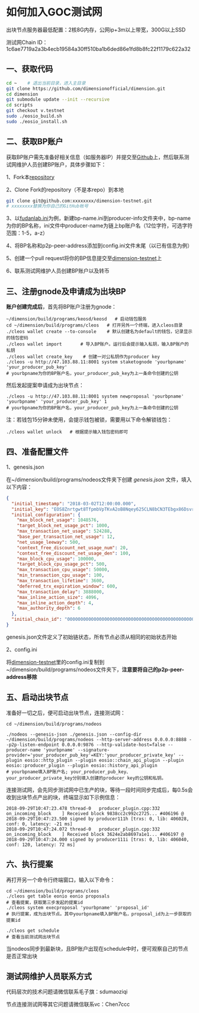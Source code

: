 # 如何加入GOC测试网

出块节点服务器最低配置：2核8G内存，公网ip+3m以上带宽，300G以上SSD

测试网Chain ID：1c6ae7719a2a3b4ecb19584a30ff510ba1b6ded86e1fd8b8fc22f1179c622a32

## 一、获取代码

```sh
cd ~    # 退出当前目录，进入主目录
git clone https://github.com/dimensionofficial/dimension.git
cd dimension
git submodule update --init --recursive
cd scripts
git checkout v.testnet
sudo ./eosio_build.sh
sudo ./eosio_install.sh
```



## 二、获取BP账户

获取BP账户需先准备好相关信息（如服务器IP）并提交至[Github](https://github.com/dimensionofficial/dimension-testnet)上，然后联系测试网维护人员创建BP账户，具体步骤如下：

1、Fork本[repository](https://github.com/dimensionofficial/dimension-testnet)

2、Clone Fork的repository（不是本repo）到本地

```sh
git clone git@github.com:xxxxxxxx/dimension-testnet.git 
# xxxxxxxx替换为你自己的GitHub帐号
```

3、以[fudanlab.ini](https://github.com/dimensionofficial/dimension-testnet/blob/master/producer-info/fudanlab.ini)为例，新建bp-name.ini到producer-info文件夹中，bp-name为你的BP名称，ini文件中producer-name为链上bp账户名（12位字符，可选字符范围：1-5，a-z）

4、将BP名称和p2p-peer-address添加到config.ini文件末尾（以已有信息为例）

5、创建一个pull request将你的BP信息提交至[dimension-testnet](https://github.com/dimensionofficial/dimension-testnet)上

6、联系测试网维护人员创建BP账户以及转币



## 三、注册gnode及申请成为出块BP

**账户创建完成后**，首先将BP账户注册为gnode：

```shell
~/dimension/build/programs/keosd/keosd   # 启动钱包服务
cd ~/dimension/build/programs/cleos   # 打开另外一个终端，进入cleos目录
./cleos wallet create --to-console    # 默认创建名为default的钱包，记录显示的钱包密码
./cleos wallet import       # 导入BP账户。运行后会提示输入私钥，输入BP账户的私钥
./cleos wallet create_key    # 创建一对公私钥作为producer key
./cleos -u http://47.103.88.11:8001 system staketognode 'yourbpname' 'your_producer_pub_key' 
# yourbpname为你的BP账户名，your_producer_pub_key为上一条命令创建的公钥
```

然后发起提案申请成为出块节点：

```shell
./cleos -u http://47.103.88.11:8001 system newproposal 'yourbpname' 'yourbpname' 'your_producer_pub_key' 1
# yourbpname为你的BP账户名，your_producer_pub_key为上一条命令创建的公钥
```

注：若钱包15分钟未使用，会提示钱包被锁，需要用以下命令解锁钱包：
```shell
./cleos wallet unlock   # 根据提示输入钱包密码即可
```


## 四、准备配置文件

1、genesis.json

在~/dimension/build/programs/nodeos文件夹下创建 *genesis.json* 文件，填入以下内容：

```json
{
  "initial_timestamp": "2018-03-02T12:00:00.000",
  "initial_key": "EOS8Znrtgwt8TfpmbVpTKvA2oB8Nqey625CLN8bCN3TEbgx86Dsvr",
  "initial_configuration": {
    "max_block_net_usage": 1048576,
    "target_block_net_usage_pct": 1000,
    "max_transaction_net_usage": 524288,
    "base_per_transaction_net_usage": 12,
    "net_usage_leeway": 500,
    "context_free_discount_net_usage_num": 20,
    "context_free_discount_net_usage_den": 100,
    "max_block_cpu_usage": 100000,
    "target_block_cpu_usage_pct": 500,
    "max_transaction_cpu_usage": 50000,
    "min_transaction_cpu_usage": 100,
    "max_transaction_lifetime": 3600,
    "deferred_trx_expiration_window": 600,
    "max_transaction_delay": 3888000,
    "max_inline_action_size": 4096,
    "max_inline_action_depth": 4,
    "max_authority_depth": 6
  },
  "initial_chain_id": "0000000000000000000000000000000000000000000000000000000000000000"
}
```

genesis.json文件定义了初始链状态，所有节点必须从相同的初始状态开始

2、config.ini

将[dimension-testnet](https://github.com/dimensionofficial/dimension-testnet)里的config.ini复制到~/dimension/build/programs/nodeos文件夹下，**注意要将自己的p2p-peer-address移除**



## 五、启动出块节点

准备好一切之后，便可启动出块节点，连接测试网：

```shell
cd ~/dimension/build/programs/nodeos

./nodeos --genesis-json ./genesis.json --config-dir ~/dimension/build/programs/nodeos --http-server-address 0.0.0.0:8888 --p2p-listen-endpoint 0.0.0.0:9876 --http-validate-host=false --producer-name 'yourbpname' --signature-provider='your_producer_pub_key'=KEY:'your_producer_private_key' --plugin eosio::http_plugin --plugin eosio::chain_api_plugin --plugin eosio::producer_plugin --plugin eosio::history_api_plugin
# yourbpname填入BP账户名; your_producer_pub_key、your_producer_private_key分别填入创建的producer key的公钥和私钥。
```

连接测试网，会先同步测试网中已生产的块，等待一段时间同步完成后，每0.5s会收到出块节点产出的块，终端显示如下示例信息：
```
2018-09-29T10:47:23.478 thread-0   producer_plugin.cpp:332       on_incoming_block    ] Received block 9838cc2c992c2725... #406196 @ 2018-09-29T10:47:23.500 signed by producer111h [trxs: 0, lib: 406028, conf: 0, latency: -21 ms]
2018-09-29T10:47:24.072 thread-0   producer_plugin.cpp:332       on_incoming_block    ] Received block 3624e2ab8697a1e1... #406197 @ 2018-09-29T10:47:24.000 signed by producer111i [trxs: 0, lib: 406040, conf: 120, latency: 72 ms]
```



## 六、执行提案

再打开另一个命令行终端窗口，输入以下命令：

```shell
cd ~/dimension/build/programs/cleos
./cleos get table eonio eonio proposals 
# 查看提案，获取第三步发起的提案id
./cleos system execproposal 'yourbpname' 'proposal_id'
# 执行提案，成为出块节点。其中yourbpname填入BP账户名，proposal_id为上一步获取的提案id

./cleos get schedule 
# 查看当前测试网出块节点
```
当nodeos同步到最新块，且BP账户出现在schedule中时，便可观察自己的节点是否正常出块





## 测试网维护人员联系方式

代码层次的技术问题请微信联系毛子旗：sdumaoziqi

节点连接测试网等其它问题请微信联系vc：Chen7ccc
